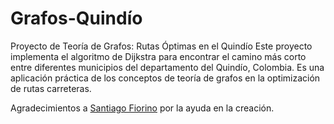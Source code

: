 # Grafos-Quindío
Proyecto de Teoría de Grafos: Rutas Óptimas en el Quindío
Este proyecto implementa el algoritmo de Dijkstra para encontrar el camino más corto entre diferentes municipios del departamento del Quindío, Colombia. Es una aplicación práctica de los conceptos de teoría de grafos en la optimización de rutas carreteras.



Agradecimientos a [Santiago Fiorino](https://youtu.be/oMgfGkFSgI0) por la ayuda en la creación.
